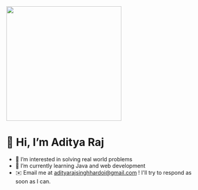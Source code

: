<img src="https://camo.githubusercontent.com/3b7c592ede97b6138ffd4b1cc1541c2f3b11fd39/687474703a2f2f33312e6d656469612e74756d626c722e636f6d2f31376665613932306666333665663466356238373764353231366137616164392f74756d626c725f6d6f39786a65387a5a34317163626975666f315f313238302e676966" height="300px" width ="300px">

# 👋 Hi, I’m Aditya Raj 
- 👀 I’m interested in solving real world problems 
- 🌱 I’m currently learning Java and web development 
- ✉️ Email me at adityarajsinghhardoi@gmail.com ! I'll try to respond as soon as I can.


